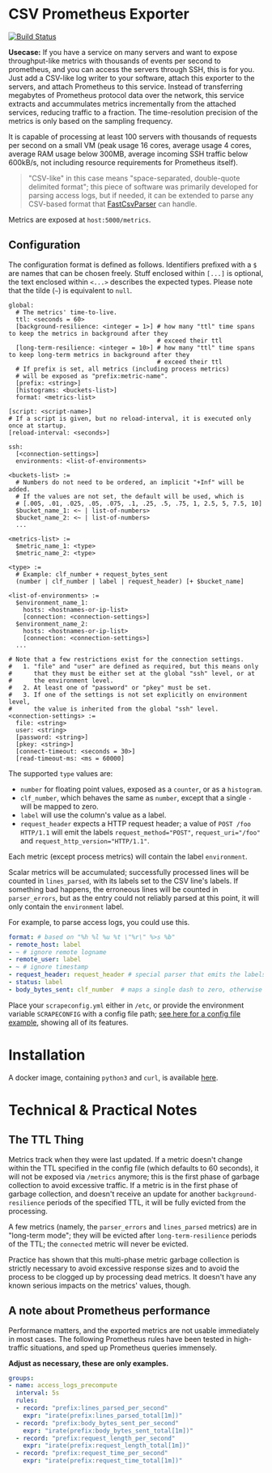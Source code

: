 # CSV Prometheus Exporter

[![Build Status](https://api.cirrus-ci.com/github/stohrendorf/csv-prometheus-exporter.svg)](https://cirrus-ci.com/github/stohrendorf/csv-prometheus-exporter)

**Usecase:** If you have a service on many servers and want to expose throughput-like metrics with thousands of events per second to prometheus, and you can access the servers through SSH, this is for you. Just add a CSV-like log writer to your software, attach this exporter to the servers, and attach Prometheus to this service. Instead of transferring megabytes of Prometheus protocol data over the network, this service extracts and accummulates metrics incrementally from the attached services, reducing traffic to a fraction. The time-resolution precision of the metrics is only based on the sampling frequency.

It is capable of processing at least 100 servers with thousands of requests per second on a small VM (peak usage 16 cores, average usage 4 cores, average RAM usage below 300MB, average incoming SSH traffic below 600kB/s, not including resource requirements for Prometheus itself).

> "CSV-like" in this case means "space-separated, double-quote delimited format"; this piece of software was primarily
> developed for parsing access logs, but if needed, it can be extended to parse any CSV-based format that
> [FastCsvParser](https://github.com/bopohaa/CsvParser) can handle.

Metrics are exposed at `host:5000/metrics`.

## Configuration
The configuration format is defined as follows. Identifiers prefixed with a `$` are names that can be
chosen freely. Stuff enclosed within `[...]` is optional, the text enclosed within `<...>` describes
the expected types. Please note that the tilde (`~`) is equivalent to `null`.
```
global:
  # The metrics' time-to-live.
  ttl: <seconds = 60>
  [background-resilience: <integer = 1>] # how many "ttl" time spans to keep the metrics in background after they
                                         # exceed their ttl
  [long-term-resilience: <integer = 10>] # how many "ttl" time spans to keep long-term metrics in background after they
                                         # exceed their ttl
  # If prefix is set, all metrics (including process metrics)
  # will be exposed as "prefix:metric-name".
  [prefix: <string>]
  [histograms: <buckets-list>]
  format: <metrics-list>

[script: <script-name>]
# If a script is given, but no reload-interval, it is executed only once at startup.
[reload-interval: <seconds>]

ssh:
  [<connection-settings>]
  environments: <list-of-environments>

<buckets-list> :=
  # Numbers do not need to be ordered, an implicit "+Inf" will be added.
  # If the values are not set, the default will be used, which is
  # [.005, .01, .025, .05, .075, .1, .25, .5, .75, 1, 2.5, 5, 7.5, 10]
  $bucket_name_1: <~ | list-of-numbers>
  $bucket_name_2: <~ | list-of-numbers>
  ...

<metrics-list> :=
  $metric_name_1: <type>
  $metric_name_2: <type>
  
<type> :=
  # Example: clf_number + request_bytes_sent 
  (number | clf_number | label | request_header) [+ $bucket_name]

<list-of-environments> :=
  $environment_name_1:
    hosts: <hostnames-or-ip-list>
    [connection: <connection-settings>]
  $environment_name_2:
    hosts: <hostnames-or-ip-list>
    [connection: <connection-settings>]
  ...

# Note that a few restrictions exist for the connection settings.
#   1. "file" and "user" are defined as required, but this means only
#      that they must be either set at the global "ssh" level, or at
#      the environment level.
#   2. At least one of "password" or "pkey" must be set.
#   3. If one of the settings is not set explicitly on environment level,
#      the value is inherited from the global "ssh" level.
<connection-settings> :=
  file: <string>
  user: <string>
  [password: <string>]
  [pkey: <string>]
  [connect-timeout: <seconds = 30>]
  [read-timeout-ms: <ms = 60000]
```

The supported `type` values are:
* `number` for floating point values, exposed as a `counter`, or as a `histogram`.
* `clf_number`, which behaves the same as `number`, except that a single `-` will be mapped to zero.
* `label` will use the column's value as a label.
* `request_header` expects a HTTP request header; a value of `POST /foo HTTP/1.1` will emit the labels
  `request_method="POST"`, `request_uri="/foo"` and `request_http_version="HTTP/1.1"`.
  
Each metric (except process metrics) will contain the label `environment`.
  
Scalar metrics will be accumulated; successfully processed lines will be counted in `lines_parsed`, with its labels
set to the CSV line's labels. If something bad happens, the erroneous lines will be counted in `parser_errors`,
but as the entry could not reliably parsed at this point, it will only contain the `environment` label.

For example, to parse access logs, you could use this.
```yaml
format: # based on "%h %l %u %t \"%r\" %>s %b"
- remote_host: label
- ~ # ignore remote logname
- remote_user: label
- ~ # ignore timestamp
- request_header: request_header # special parser that emits the labels "request_http_version", "request_uri" and "request_method"
- status: label
- body_bytes_sent: clf_number  # maps a single dash to zero, otherwise behaves like "number"
```

Place your `scrapeconfig.yml` either in `/etc`, or
provide the environment variable `SCRAPECONFIG` with a config file path;
[see here for a config file example](./scrapeconfig.example.yml), showing all of its features.

# Installation

A docker image, containing `python3` and `curl`, is available
[here](https://hub.docker.com/r/stohrendorf/csv-prometheus-exporter/).

# Technical & Practical Notes

## The TTL Thing
Metrics track when they were last updated. If a metric doesn't change within the TTL specified in the
config file (which defaults to 60 seconds), it will not be exposed via `/metrics` anymore; this is the
first phase of garbage collection to avoid excessive traffic. If a metric is in the first phase of garbage
collection, and doesn't receive an update for another `background-resilience` periods of the specified TTL,
it will be fully evicted from the processing.

A few metrics (namely, the `parser_errors` and `lines_parsed` metrics) are in "long-term mode"; they will be evicted
after `long-term-resilience` periods of the TTL; the `connected` metric will never be evicted.

Practice has shown that this multi-phase metric garbage collection is strictly necessary to avoid excessive
response sizes and to avoid the process to be clogged up by processing dead metrics. It doesn't have any known
serious impacts on the metrics' values, though.

## A note about Prometheus performance
Performance matters, and the exported metrics are not usable immediately in most cases.  The following
Prometheus rules have been tested in high-traffic situations, and sped up Prometheus queries immensely.

**Adjust as necessary, these are only examples.**

```yaml
groups:
- name: access_logs_precompute
  interval: 5s
  rules:
  - record: "prefix:lines_parsed_per_second"
    expr: "irate(prefix:lines_parsed_total[1m])"
  - record: "prefix:body_bytes_sent_per_second"
    expr: "irate(prefix:body_bytes_sent_total[1m])"
  - record: "prefix:request_length_per_second"
    expr: "irate(prefix:request_length_total[1m])"
  - record: "prefix:request_time_per_second"
    expr: "irate(prefix:request_time_total[1m])"
```
